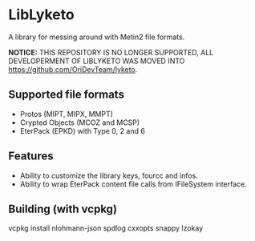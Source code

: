 # LibLyketo
A library for messing around with Metin2 file formats.

**NOTICE:** THIS REPOSITORY IS NO LONGER SUPPORTED, ALL DEVELOPERMENT OF LIBLYKETO WAS MOVED INTO https://github.com/OriDevTeam/lyketo.

## Supported file formats
- Protos (MIPT, MIPX, MMPT)
- Crypted Objects (MCOZ and MCSP)
- EterPack (EPKD) with Type 0, 2 and 6

## Features
- Ability to customize the library keys, fourcc and infos.
- Ability to wrap EterPack content file calls from IFileSystem interface.

## Building (with vcpkg)
vcpkg install nlohmann-json spdlog cxxopts snappy lzokay

